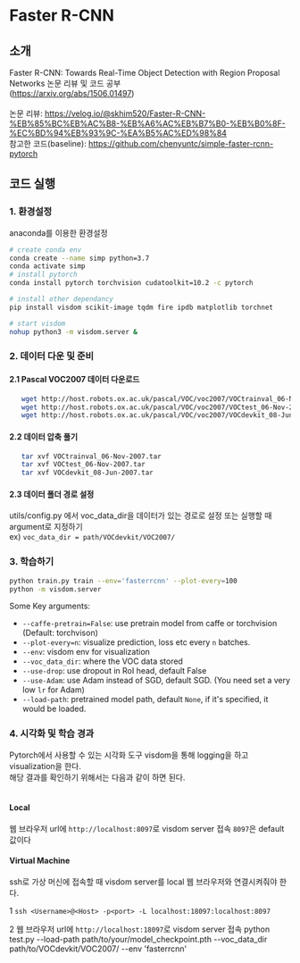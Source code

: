 # Faster R-CNN

## 소개
Faster R-CNN: Towards Real-Time Object Detection with Region Proposal Networks 논문 리뷰 및 코드 공부  
(https://arxiv.org/abs/1506.01497)  
<br>
논문 리뷰: https://velog.io/@skhim520/Faster-R-CNN-%EB%85%BC%EB%AC%B8-%EB%A6%AC%EB%B7%B0-%EB%B0%8F-%EC%BD%94%EB%93%9C-%EA%B5%AC%ED%98%84  
참고한 코드(baseline): https://github.com/chenyuntc/simple-faster-rcnn-pytorch  


## 코드 실행
### 1. 환경설정
anaconda를 이용한 환경설정  

```sh
# create conda env
conda create --name simp python=3.7
conda activate simp
# install pytorch
conda install pytorch torchvision cudatoolkit=10.2 -c pytorch

# install other dependancy
pip install visdom scikit-image tqdm fire ipdb matplotlib torchnet

# start visdom
nohup python3 -m visdom.server &

```

### 2. 데이터 다운 및 준비
#### 2.1 Pascal VOC2007 데이터 다운로드

```Bash
   wget http://host.robots.ox.ac.uk/pascal/VOC/voc2007/VOCtrainval_06-Nov-2007.tar
   wget http://host.robots.ox.ac.uk/pascal/VOC/voc2007/VOCtest_06-Nov-2007.tar
   wget http://host.robots.ox.ac.uk/pascal/VOC/voc2007/VOCdevkit_08-Jun-2007.tar
```

#### 2.2 데이터 압축 풀기

```Bash
   tar xvf VOCtrainval_06-Nov-2007.tar
   tar xvf VOCtest_06-Nov-2007.tar
   tar xvf VOCdevkit_08-Jun-2007.tar
```

#### 2.3 데이터 폴더 경로 설정
utils/config.py 에서 voc_data_dir을 데이터가 있는 경로로 설정 또는 실행할 때 argument로 지정하기  
ex) `voc_data_dir = path/VOCdevkit/VOC2007/`

### 3. 학습하기
```Bash
python train.py train --env='fasterrcnn' --plot-every=100
python -m visdom.server
```  
Some Key arguments:

- `--caffe-pretrain=False`: use pretrain model from caffe or torchvision (Default: torchvison)
- `--plot-every=n`: visualize prediction, loss etc every `n` batches.
- `--env`: visdom env for visualization
- `--voc_data_dir`: where the VOC data stored
- `--use-drop`: use dropout in RoI head, default False
- `--use-Adam`: use Adam instead of SGD, default SGD. (You need set a very low `lr` for Adam)
- `--load-path`: pretrained model path, default `None`, if it's specified, it would be loaded.

### 4. 시각화 및 학습 경과
Pytorch에서 사용할 수 있는 시각화 도구 visdom을 통해 logging을 하고 visualization을 한다.  
해당 결과를 확인하기 위해서는 다음과 같이 하면 된다.  
<br>
#### Local
웹 브라우저 url에 `http://localhost:8097`로 visdom server 접속 `8097`은 default 값이다

#### Virtual Machine
ssh로 가상 머신에 접속할 때 visdom server를 local 웹 브라우저와 연결시켜줘야 한다.

 1 `ssh <Username>@<Host> -p<port> -L localhost:18097:localhost:8097`
 
 2 웹 브라우저 url에 `http://localhost:18097`로 visdom server 접속
 python test.py --load-path path/to/your/model_checkpoint.pth --voc_data_dir path/to/VOCdevkit/VOC2007/ --env 'fasterrcnn'
